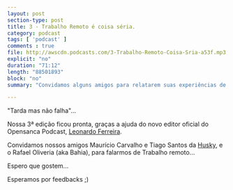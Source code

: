 ```yaml
---
layout: post
section-type: post
title: 3 - Trabalho Remoto é coisa séria.
category: podcast
tags: [ 'podcast' ]
comments : true
file: http://awscdn.podcasts.com/3-Trabalho-Remoto-Coisa-Sria-a53f.mp3
explicit: "no"
duration: "71:12"
length: "88501893"
block: "no"
summary: "Convidamos alguns amigos para relatarem suas experiências de trabalho remoto"

---
```


"Tarda mas não falha"...

Nossa 3ª edição ficou pronta, graças a ajuda do novo editor oficial do Opensanca Podcast, <a href="https://about.me/leonardoferreira">Leonardo Ferreira</a>.

Convidamos nossos amigos Maurício Carvalho e Tiago Santos da <a href="https://husky.io/">Husky</a>, e o Rafael Oliveria (aka Bahia), para falarmos de Trabalho remoto...

Espero que gostem...

Esperamos por feedbacks ;)
